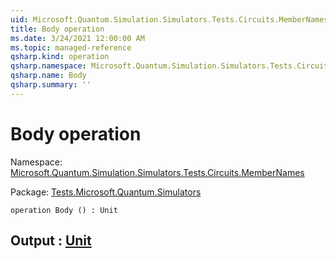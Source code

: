 ```yaml
---
uid: Microsoft.Quantum.Simulation.Simulators.Tests.Circuits.MemberNames.Body
title: Body operation
ms.date: 3/24/2021 12:00:00 AM
ms.topic: managed-reference
qsharp.kind: operation
qsharp.namespace: Microsoft.Quantum.Simulation.Simulators.Tests.Circuits.MemberNames
qsharp.name: Body
qsharp.summary: ''
---
```


# Body operation

Namespace: [Microsoft.Quantum.Simulation.Simulators.Tests.Circuits.MemberNames](xref:Microsoft.Quantum.Simulation.Simulators.Tests.Circuits.MemberNames)

Package: [Tests.Microsoft.Quantum.Simulators](https://nuget.org/packages/Tests.Microsoft.Quantum.Simulators)




```qsharp
operation Body () : Unit
```


## Output : [Unit](xref:microsoft.quantum.lang-ref.unit)

